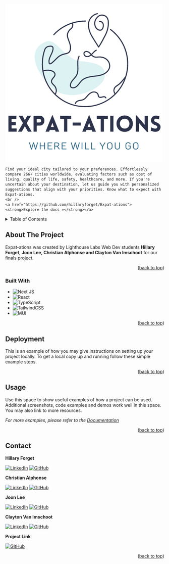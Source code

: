 <!-- PROJECT LOGO -->
<p align="center">
    <div>
    <img src="https://raw.githubusercontent.com/hillaryforget/Expat-ations/main/my-next-project/public/Expat-ations%20(2).png" style="display:block" />
    </div>
    
    Find your ideal city tailored to your preferences. Effortlessly compare 266+ cities worldwide, evaluating factors such as cost of living, quality of life, safety, healthcare, and more. If you're uncertain about your destination, let us guide you with personalized suggestions that align with your priorities. Know what to expect with Expat-ations.
    <br />
    <a href="https://github.com/hillaryforget/Expat-ations"><strong>Explore the docs »</strong></a>
  </p>
  
<!-- TABLE OF CONTENTS -->
<details>
  <summary>Table of Contents</summary>
  <ol>
    <li>
      <a href="#about-the-project">About The Project</a>
      <ul>
        <li><a href="#built-with">Built With</a></li>
      </ul>
    </li>
    <li>
      <a href="#getting-started">Getting Started</a>
      <ul>
        <li><a href="#prerequisites">Prerequisites</a></li>
        <li><a href="#installation">Installation</a></li>
      </ul>
    </li>
    <li><a href="#usage">Usage</a></li>
    <li><a href="#roadmap">Roadmap</a></li>
    <li><a href="#contributing">Contributing</a></li>
    <li><a href="#license">License</a></li>
    <li><a href="#contact">Contact</a></li>
    <li><a href="#acknowledgments">Acknowledgments</a></li>
  </ol>
</details>

<!-- ABOUT THE PROJECT -->
## About The Project

Expat-ations was created by Lighthouse Labs Web Dev students **Hillary Forget, Joon Lee, Christian Alphonse and Clayton Van Imschoot** for our finals project.

<p align="right">(<a href="#readme-top">back to top</a>)</p>

### Built With

* ![Next JS](https://img.shields.io/badge/Next-black?style=for-the-badge&logo=next.js&logoColor=white)
* ![React](https://img.shields.io/badge/react-%2320232a.svg?style=for-the-badge&logo=react&logoColor=%2361DAFB)
* ![TypeScript](https://img.shields.io/badge/typescript-%23007ACC.svg?style=for-the-badge&logo=typescript&logoColor=white)
* ![TailwindCSS](https://img.shields.io/badge/tailwindcss-%2338B2AC.svg?style=for-the-badge&logo=tailwind-css&logoColor=white)
* ![MUI](https://img.shields.io/badge/MUI-%230081CB.svg?style=for-the-badge&logo=mui&logoColor=white)

<p align="right">(<a href="#readme-top">back to top</a>)</p>

<!-- GETTING STARTED -->
## Deployment

This is an example of how you may give instructions on setting up your project locally.
To get a local copy up and running follow these simple example steps.

<p align="right">(<a href="#readme-top">back to top</a>)</p>

<!-- USAGE EXAMPLES -->
## Usage

Use this space to show useful examples of how a project can be used. Additional screenshots, code examples and demos work well in this space. You may also link to more resources.

_For more examples, please refer to the [Documentation](https://example.com)_

<p align="right">(<a href="#readme-top">back to top</a>)</p>

<!-- CONTACT -->
## Contact

**Hillary Forget** 
 
[![LinkedIn](https://img.shields.io/badge/linkedin-%230077B5.svg?style=for-the-badge&logo=linkedin&logoColor=white)](https://www.linkedin.com/in/hillary-forget-648062259/) [![GitHub](https://img.shields.io/badge/github-%23121011.svg?style=for-the-badge&logo=github&logoColor=white)](https://github.com/hillaryforget)


**Christian Alphonse**

[![LinkedIn](https://img.shields.io/badge/linkedin-%230077B5.svg?style=for-the-badge&logo=linkedin&logoColor=white)](https://www.linkedin.com/in/christianalphonse/) [![GitHub](https://img.shields.io/badge/github-%23121011.svg?style=for-the-badge&logo=github&logoColor=white)](https://github.com/sweetmangoes)

**Joon Lee**

[![LinkedIn](https://img.shields.io/badge/linkedin-%230077B5.svg?style=for-the-badge&logo=linkedin&logoColor=white)](https://www.linkedin.com/in/joonlee1111/) [![GitHub](https://img.shields.io/badge/github-%23121011.svg?style=for-the-badge&logo=github&logoColor=white)](https://github.com/greenlemonkp)

**Clayton Van Imschoot**

[![LinkedIn](https://img.shields.io/badge/linkedin-%230077B5.svg?style=for-the-badge&logo=linkedin&logoColor=white)](https://www.linkedin.com/in/clayton-van-imschoot/) [![GitHub](https://img.shields.io/badge/github-%23121011.svg?style=for-the-badge&logo=github&logoColor=white)](https://github.com/Cvanimschoot)

**Project Link**

[![GitHub](https://img.shields.io/badge/github-%23121011.svg?style=for-the-badge&logo=github&logoColor=white)](https://github.com/hillaryforget/Expat-ations)

<p align="right">(<a href="#readme-top">back to top</a>)</p>


